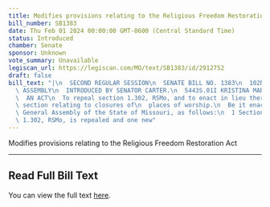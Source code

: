 ```yaml
---
title: Modifies provisions relating to the Religious Freedom Restoration Act
bill_number: SB1383
date: Thu Feb 01 2024 00:00:00 GMT-0600 (Central Standard Time)
status: Introduced
chamber: Senate
sponsor: Unknown
vote_summary: Unavailable
legiscan_url: https://legiscan.com/MO/text/SB1383/id/2912752
draft: false
bill_text: "|\n  SECOND REGULAR SESSION\n  SENATE BILL NO. 1383\n  102ND GENERA L\
  \ ASSEMBLY\n  INTRODUCED BY SENATOR CARTER.\n  5443S.01I KRISTINA MARTIN, Secretary\n\
  \  AN ACT\n  To repeal section 1.302, RSMo, and to enact in lieu thereof one new\
  \ section relating to closures of\n  places of worship.\n  Be it enacted by the\
  \ General Assembly of the State of Missouri, as follows:\n  1 Section A. Section\
  \ 1.302, RSMo, is repealed and one new"
---
```

Modifies provisions relating to the Religious Freedom Restoration Act

---

## Read Full Bill Text

You can view the full text [here](https://legiscan.com/MO/text/SB1383/id/2912752).
